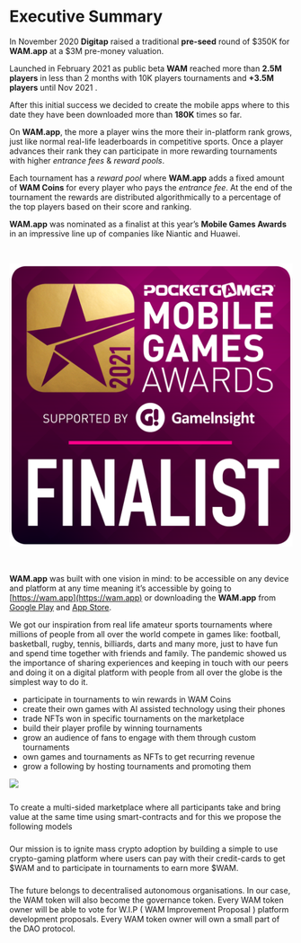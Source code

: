 # Executive Summary

In November 2020 **Digitap** raised a traditional **pre-seed** round of $350K for **WAM.app** at a $3M pre-money valuation.

Launched in February 2021 as public beta **WAM** reached more than **2.5M players** in less than 2 months with 10K players tournaments and **+3.5M players** until Nov 2021 .

After this initial success we decided to create the mobile apps where to this date they have been downloaded more than **180K** times so far.

On **WAM.app**, the more a player wins the more their in-platform rank grows, just like normal real-life leaderboards in competitive sports. Once a player advances their rank they can participate in more rewarding tournaments with higher _entrance fees_ & _reward pools_.

Each tournament has a _reward pool_ where **WAM.app** adds a fixed amount of **WAM Coins** for every player who pays the _entrance fee_. At the end of the tournament the rewards are distributed algorithmically to a percentage of the top players based on their score and ranking.

**WAM.app** was nominated as a finalist at this year’s **Mobile Games Awards** in an impressive line up of companies like Niantic and Huawei.

​

![](.gitbook/assets/unnamed)

​

**WAM.app** was built with one vision in mind: to be accessible on any device and platform at any time meaning it’s accessible by going to [https://wam.app](https://wam.app) or downloading the **WAM.app** from [Google Play](https://play.google.com/store/apps/details?id=com.digitap.wam) and [App Store](https://apps.apple.com/gh/app/wam-social-games/id1555705917).

We got our inspiration from real life amateur sports tournaments where millions of people from all over the world compete in games like: football, basketball, rugby, tennis, billiards, darts and many more, just to have fun and spend time together with friends and family. The pandemic showed us the importance of sharing experiences and keeping in touch with our peers and doing it on a digital platform with people from all over the globe is the simplest way to do it.

* participate in tournaments to win rewards in WAM Coins
* create their own games with AI assisted technology using their phones
* trade NFTs won in specific tournaments on the marketplace
* build their player profile by winning tournaments
* grow an audience of fans to engage with them through custom tournaments
* own games and tournaments as NFTs to get recurring revenue
* grow a following by hosting tournaments and promoting them

![](.gitbook/assets/wam\_tokenomics)

### &#x20;<a href="#the-vision" id="the-vision"></a>

To create a multi-sided marketplace where all participants take and bring value at the same time using smart-contracts and for this we propose the following models

### &#x20;<a href="#the-mission" id="the-mission"></a>

Our mission is to ignite mass crypto adoption by building a simple to use crypto-gaming platform where users can pay with their credit-cards to get $WAM and to participate in tournaments to earn more $WAM.

### &#x20;<a href="#the-dao" id="the-dao"></a>

The future belongs to decentralised autonomous organisations. In our case, the WAM token will also become the governance token. Every WAM token owner will be able to vote for W.I.P ( WAM Improvement Proposal ) platform development proposals. Every WAM token owner will own a small part of the DAO protocol.
